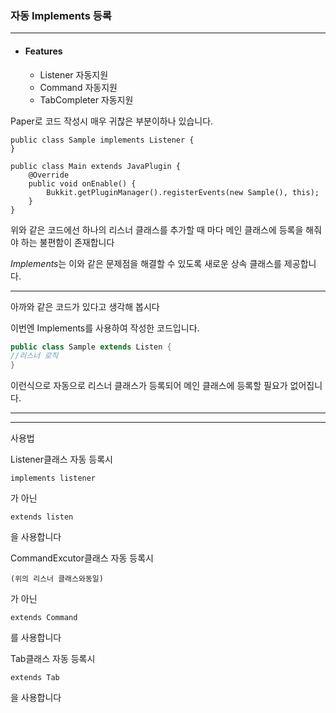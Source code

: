 ### 자동 Implements 등록

---

* #### Features
    * Listener 자동지원
    * Command 자동지원
    * TabCompleter 자동지원

Paper로 코드 작성시 매우 귀찮은 부분이하나 있습니다.

```java(Listener)
public class Sample implements Listener {
}
```


```java(Main)
public class Main extends JavaPlugin {
    @Override
    public void onEnable() {
        Bukkit.getPluginManager().registerEvents(new Sample(), this);
    }
}

```
위와 같은 코드에선 하나의 리스너 클래스를 추가할 때 마다 메인 클래스에 등록을 해줘야 하는 불편함이 존재합니다 

*Implements*는 이와 같은 문제점을 해결할 수 있도록 새로운 상속 클래스를 제공합니다.

---
아까와 같은 코드가 있다고 생각해 봅시다


이번엔 Implements를 사용하여 작성한 코드입니다.

```java
public class Sample extends Listen {
//리스너 로직
}
```

이런식으로 자동으로 리스너 클래스가 등록되어 메인 클래스에 등록할 필요가 없어집니다.

---

---

사용법

Listener클래스 자동 등록시
```
implements listener
```

가 아닌

```
extends listen
```

을 사용합니다

CommandExcutor클래스 자동 등록시
```
(위의 리스너 클래스와동일)
```
가 아닌

```
extends Command
```
를 사용합니다

Tab클래스 자동 등록시

```
extends Tab
```
을 사용합니다
